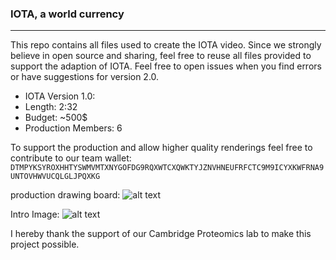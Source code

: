 ### IOTA, a world currency 

---

This repo contains all files used to create the IOTA video. Since we strongly believe in open source and sharing, feel free to reuse all files provided to support the adaption of IOTA. Feel free to open issues when you find errors or have suggestions for version 2.0.  

- IOTA Version 1.0:
- Length: 2:32
- Budget: ~500$
- Production Members: 6

To support the production and allow higher quality renderings feel free to contribute to our team wallet:
``` DTMPYKSYROXHHTYSWMVMTXNYGOFDG9RQXWTCXQWKTYJZNVHNEUFRFCTC9M9ICYXKWFRNA9UNTOVHWVUCQLGLJPQXKG ```

production drawing board:
![alt text](https://preview.ibb.co/fDSjyF/img_10.jpg)

Intro Image:
![alt text](https://preview.ibb.co/iCsEXa/IOTA_City_pre_Final_intro_Dark_early.jpg)


I hereby thank the support of our Cambridge Proteomics lab to make this project possible.

